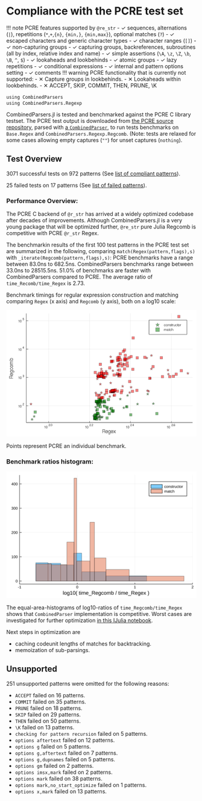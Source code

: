 # Compliance with the PCRE test set
!!! note 
    PCRE features supported by `@re_str` 
    - ✓ sequences, alternations (`|`), repetitions (`*`,`+`,`{n}`, `{min,}`, `{min,max}`), optional matches (`?`)
    - ✓ escaped characters and generic character types
    - ✓ character ranges (`[]`)
    - ✓ non-capturing groups
    - ✓ capturing groups, backreferences, subroutines (all by index, relative index and name)
    - ✓ simple assertions (`\A`, `\z`, `\Z`, `\b`, `\B`, `^`, `$`)
    - ✓ lookaheads and lookbehinds
    - ✓ atomic groups
    - ✓ lazy repetitions
    - ✓ conditional expressions
    - ✓ internal and pattern options setting
    - ✓ comments
!!! warning 
    PCRE functionality that is currently not supported:
    - ✕ Capture groups in lookbehinds.
    - ✕ Lookaheads within lookbehinds.
    - ✕ ACCEPT, SKIP, COMMIT, THEN, PRUNE, \K
```@setup session
using CombinedParsers
using CombinedParsers.Regexp
```
CombinedParsers.jl is tested and benchmarked against the PCRE C library testset.
The PCRE test output is downloaded from 
[the PCRE source repository](https://github.com/rurban/pcre/blob/master/testdata/testoutput1), 
parsed with 
[a `CombinedParser`](https://github.com/gkappler/CombinedParsers.jl/blob/master/test/pcretest-parser.jl), to run tests benchmarks on `Base.Regex` and `CombinedParsers.Regexp.Regcomb`.
(Note: tests are relaxed for some cases allowing empty captures (`""`) for unset captures (`nothing`).
## Test Overview
3071 successful tests on 972 patterns
(See [list of compliant patterns](pcre-compliance-succeeded.md)).

25 failed tests on 17 patterns
(See [list of failed patterns](pcre-compliance-failed.md)).
### Performance Overview:
The PCRE C backend of `@r_str` has arrived at a widely optimized codebase after decades of improvements.
Although CombinedParsers.jl is a very young package that will be optimized further, 
`@re_str` pure Julia Regcomb is competitive with PCRE `@r_str` Regex.


The benchmarkin results of the first 100 test patterns in the PCRE test set are summarized in the following, comparing `match(Regex(pattern,flags),s)` with `_iterate(Regcomb(pattern,flags),s)`:
PCRE benchmarks have a range between 83.0ns to 682.5ns.
CombinedParsers benchmarks range between 33.0ns to 28515.5ns.
51.0% of benchmarks are faster with CombinedParsers compared to PCRE.
The average ratio of `time_Recomb/time_Regex` is 2.73.


Benchmark timings for regular expression construction and matching comparing `Regex` (x axis) and `Regcomb` (y axis), both on a log10 scale:


![](log_btimes.png)


Points represent PCRE an individual benchmark.
### Benchmark ratios histogram:
![](log_btime_ratio_histogram.svg)



The equal-area-histograms of log10-ratios of `time_Regcomb/time_Regex` shows that `CombinedParser` implementation is competitive.
Worst cases are investigated for further optimization [in this IJulia notebook](https://github.com/gkappler/CombinedParsers.jl/blob/master/benchmark/benchmarks.ipynb).

Next steps in optimization are
- caching codeunit lengths of matches for backtracking.
- memoization of sub-parsings.
## Unsupported
251 unsupported patterns were omitted for the following reasons:

- `ACCEPT` failed on 16 patterns.
- `COMMIT` failed on 35 patterns.
- `PRUNE` failed on 18 patterns.
- `SKIP` failed on 29 patterns.
- `THEN` failed on 50 patterns.
- `\K` failed on 13 patterns.
- `checking for pattern recursion` failed on 5 patterns.
- `options aftertext` failed on 12 patterns.
- `options g` failed on 5 patterns.
- `options g,aftertext` failed on 7 patterns.
- `options g,dupnames` failed on 5 patterns.
- `options gm` failed on 2 patterns.
- `options imsx,mark` failed on 2 patterns.
- `options mark` failed on 38 patterns.
- `options mark,no_start_optimize` failed on 1 patterns.
- `options x,mark` failed on 13 patterns.
